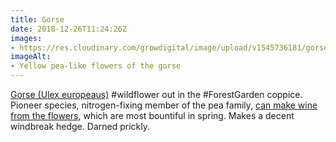 ```yaml
---
title: Gorse
date: 2018-12-26T11:24:26Z
images: 
- https://res.cloudinary.com/growdigital/image/upload/v1545736181/gorse-33AB601A.jpg
imageAlt: 
- Yellow pea-like flowers of the gorse
---
```


[Gorse (Ulex europeaus)](https://pfaf.org/user/plant.aspx?latinname=Ulex+europaeus) #wildflower out in the #ForestGarden coppice. Pioneer species, nitrogen-fixing member of the pea family, [can make wine from the flowers](https://www.theguardian.com/lifeandstyle/wordofmouth/2012/mar/14/how-to-make-gorse-wine), which are most bountiful in spring. Makes a decent windbreak hedge. Darned prickly.

